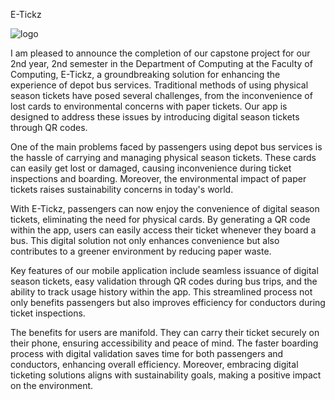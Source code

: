 E-Tickz

![logo](https://github.com/Theekshana-Vimukthi-Jayawickrama/The_Capstone_Project_Offcial_E_TIZ_Frontend/assets/152789878/3fbe0b46-5820-45d9-90cf-e3930995c319)

I am pleased to announce the completion of our capstone project for our 2nd year, 2nd semester in the Department of Computing at the Faculty of Computing, E-Tickz, a groundbreaking solution for enhancing the experience of depot bus services. Traditional methods of using physical season tickets have posed several challenges, from the inconvenience of lost cards to environmental concerns with paper tickets. Our app is designed to address these issues by introducing digital season tickets through QR codes.

One of the main problems faced by passengers using depot bus services is the hassle of carrying and managing physical season tickets. These cards can easily get lost or damaged, causing inconvenience during ticket inspections and boarding. Moreover, the environmental impact of paper tickets raises sustainability concerns in today's world.

With E-Tickz, passengers can now enjoy the convenience of digital season tickets, eliminating the need for physical cards. By generating a QR code within the app, users can easily access their ticket whenever they board a bus. This digital solution not only enhances convenience but also contributes to a greener environment by reducing paper waste.

Key features of our mobile application include seamless issuance of digital season tickets, easy validation through QR codes during bus trips, and the ability to track usage history within the app. This streamlined process not only benefits passengers but also improves efficiency for conductors during ticket inspections.

The benefits for users are manifold. They can carry their ticket securely on their phone, ensuring accessibility and peace of mind. The faster boarding process with digital validation saves time for both passengers and conductors, enhancing overall efficiency. Moreover, embracing digital ticketing solutions aligns with sustainability goals, making a positive impact on the environment.

